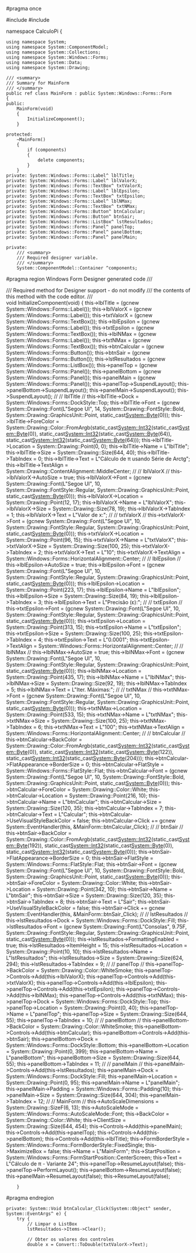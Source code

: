 #pragma once

#include <cmath>
#include <string>

namespace CalculoPi {

    using namespace System;
    using namespace System::ComponentModel;
    using namespace System::Collections;
    using namespace System::Windows::Forms;
    using namespace System::Data;
    using namespace System::Drawing;

    /// <summary>
    /// Summary for MainForm
    /// </summary>
    public ref class MainForm : public System::Windows::Forms::Form
    {
    public:
        MainForm(void)
        {
            InitializeComponent();
        }

    protected:
        ~MainForm()
        {
            if (components)
            {
                delete components;
            }
        }
    private: System::Windows::Forms::Label^ lblTitle;
    private: System::Windows::Forms::Label^ lblValorX;
    private: System::Windows::Forms::TextBox^ txtValorX;
    private: System::Windows::Forms::Label^ lblEpsilon;
    private: System::Windows::Forms::TextBox^ txtEpsilon;
    private: System::Windows::Forms::Label^ lblNMax;
    private: System::Windows::Forms::TextBox^ txtNMax;
    private: System::Windows::Forms::Button^ btnCalcular;
    private: System::Windows::Forms::Button^ btnSair;
    private: System::Windows::Forms::ListBox^ lstResultados;
    private: System::Windows::Forms::Panel^ panelTop;
    private: System::Windows::Forms::Panel^ panelBottom;
    private: System::Windows::Forms::Panel^ panelMain;

    private:
        /// <summary>
        /// Required designer variable.
        /// </summary>
        System::ComponentModel::Container ^components;

#pragma region Windows Form Designer generated code
        /// <summary>
        /// Required method for Designer support - do not modify
        /// the contents of this method with the code editor.
        /// </summary>
        void InitializeComponent(void)
        {
            this->lblTitle = (gcnew System::Windows::Forms::Label());
            this->lblValorX = (gcnew System::Windows::Forms::Label());
            this->txtValorX = (gcnew System::Windows::Forms::TextBox());
            this->lblEpsilon = (gcnew System::Windows::Forms::Label());
            this->txtEpsilon = (gcnew System::Windows::Forms::TextBox());
            this->lblNMax = (gcnew System::Windows::Forms::Label());
            this->txtNMax = (gcnew System::Windows::Forms::TextBox());
            this->btnCalcular = (gcnew System::Windows::Forms::Button());
            this->btnSair = (gcnew System::Windows::Forms::Button());
            this->lstResultados = (gcnew System::Windows::Forms::ListBox());
            this->panelTop = (gcnew System::Windows::Forms::Panel());
            this->panelBottom = (gcnew System::Windows::Forms::Panel());
            this->panelMain = (gcnew System::Windows::Forms::Panel());
            this->panelTop->SuspendLayout();
            this->panelBottom->SuspendLayout();
            this->panelMain->SuspendLayout();
            this->SuspendLayout();
            // 
            // lblTitle
            // 
            this->lblTitle->Dock = System::Windows::Forms::DockStyle::Top;
            this->lblTitle->Font = (gcnew System::Drawing::Font(L"Segoe UI", 14, System::Drawing::FontStyle::Bold, System::Drawing::GraphicsUnit::Point,
                static_cast<System::Byte>(0)));
            this->lblTitle->ForeColor = System::Drawing::Color::FromArgb(static_cast<System::Int32>(static_cast<System::Byte>(0)), static_cast<System::Int32>(static_cast<System::Byte>(64)),
                static_cast<System::Int32>(static_cast<System::Byte>(64)));
            this->lblTitle->Location = System::Drawing::Point(0, 0);
            this->lblTitle->Name = L"lblTitle";
            this->lblTitle->Size = System::Drawing::Size(644, 40);
            this->lblTitle->TabIndex = 0;
            this->lblTitle->Text = L"Cálculo de π usando Série de Arctg";
            this->lblTitle->TextAlign = System::Drawing::ContentAlignment::MiddleCenter;
            // 
            // lblValorX
            // 
            this->lblValorX->AutoSize = true;
            this->lblValorX->Font = (gcnew System::Drawing::Font(L"Segoe UI", 10, System::Drawing::FontStyle::Regular, System::Drawing::GraphicsUnit::Point,
                static_cast<System::Byte>(0)));
            this->lblValorX->Location = System::Drawing::Point(12, 17);
            this->lblValorX->Name = L"lblValorX";
            this->lblValorX->Size = System::Drawing::Size(78, 19);
            this->lblValorX->TabIndex = 1;
            this->lblValorX->Text = L"Valor de x:";
            // 
            // txtValorX
            // 
            this->txtValorX->Font = (gcnew System::Drawing::Font(L"Segoe UI", 10, System::Drawing::FontStyle::Regular, System::Drawing::GraphicsUnit::Point,
                static_cast<System::Byte>(0)));
            this->txtValorX->Location = System::Drawing::Point(96, 15);
            this->txtValorX->Name = L"txtValorX";
            this->txtValorX->Size = System::Drawing::Size(100, 25);
            this->txtValorX->TabIndex = 2;
            this->txtValorX->Text = L"10";
            this->txtValorX->TextAlign = System::Windows::Forms::HorizontalAlignment::Center;
            // 
            // lblEpsilon
            // 
            this->lblEpsilon->AutoSize = true;
            this->lblEpsilon->Font = (gcnew System::Drawing::Font(L"Segoe UI", 10, System::Drawing::FontStyle::Regular, System::Drawing::GraphicsUnit::Point,
                static_cast<System::Byte>(0)));
            this->lblEpsilon->Location = System::Drawing::Point(223, 17);
            this->lblEpsilon->Name = L"lblEpsilon";
            this->lblEpsilon->Size = System::Drawing::Size(84, 19);
            this->lblEpsilon->TabIndex = 3;
            this->lblEpsilon->Text = L"Precisão (ε):";
            // 
            // txtEpsilon
            // 
            this->txtEpsilon->Font = (gcnew System::Drawing::Font(L"Segoe UI", 10, System::Drawing::FontStyle::Regular, System::Drawing::GraphicsUnit::Point,
                static_cast<System::Byte>(0)));
            this->txtEpsilon->Location = System::Drawing::Point(313, 15);
            this->txtEpsilon->Name = L"txtEpsilon";
            this->txtEpsilon->Size = System::Drawing::Size(100, 25);
            this->txtEpsilon->TabIndex = 4;
            this->txtEpsilon->Text = L"0.0001";
            this->txtEpsilon->TextAlign = System::Windows::Forms::HorizontalAlignment::Center;
            // 
            // lblNMax
            // 
            this->lblNMax->AutoSize = true;
            this->lblNMax->Font = (gcnew System::Drawing::Font(L"Segoe UI", 10, System::Drawing::FontStyle::Regular, System::Drawing::GraphicsUnit::Point,
                static_cast<System::Byte>(0)));
            this->lblNMax->Location = System::Drawing::Point(435, 17);
            this->lblNMax->Name = L"lblNMax";
            this->lblNMax->Size = System::Drawing::Size(92, 19);
            this->lblNMax->TabIndex = 5;
            this->lblNMax->Text = L"Iter. Máximas:";
            // 
            // txtNMax
            // 
            this->txtNMax->Font = (gcnew System::Drawing::Font(L"Segoe UI", 10, System::Drawing::FontStyle::Regular, System::Drawing::GraphicsUnit::Point,
                static_cast<System::Byte>(0)));
            this->txtNMax->Location = System::Drawing::Point(533, 15);
            this->txtNMax->Name = L"txtNMax";
            this->txtNMax->Size = System::Drawing::Size(100, 25);
            this->txtNMax->TabIndex = 6;
            this->txtNMax->Text = L"100";
            this->txtNMax->TextAlign = System::Windows::Forms::HorizontalAlignment::Center;
            // 
            // btnCalcular
            // 
            this->btnCalcular->BackColor = System::Drawing::Color::FromArgb(static_cast<System::Int32>(static_cast<System::Byte>(0)), static_cast<System::Int32>(static_cast<System::Byte>(122)),
                static_cast<System::Int32>(static_cast<System::Byte>(204)));
            this->btnCalcular->FlatAppearance->BorderSize = 0;
            this->btnCalcular->FlatStyle = System::Windows::Forms::FlatStyle::Flat;
            this->btnCalcular->Font = (gcnew System::Drawing::Font(L"Segoe UI", 10, System::Drawing::FontStyle::Bold, System::Drawing::GraphicsUnit::Point,
                static_cast<System::Byte>(0)));
            this->btnCalcular->ForeColor = System::Drawing::Color::White;
            this->btnCalcular->Location = System::Drawing::Point(216, 10);
            this->btnCalcular->Name = L"btnCalcular";
            this->btnCalcular->Size = System::Drawing::Size(120, 35);
            this->btnCalcular->TabIndex = 7;
            this->btnCalcular->Text = L"Calcular";
            this->btnCalcular->UseVisualStyleBackColor = false;
            this->btnCalcular->Click += gcnew System::EventHandler(this, &MainForm::btnCalcular_Click);
            // 
            // btnSair
            // 
            this->btnSair->BackColor = System::Drawing::Color::FromArgb(static_cast<System::Int32>(static_cast<System::Byte>(192)), static_cast<System::Int32>(static_cast<System::Byte>(0)),
                static_cast<System::Int32>(static_cast<System::Byte>(0)));
            this->btnSair->FlatAppearance->BorderSize = 0;
            this->btnSair->FlatStyle = System::Windows::Forms::FlatStyle::Flat;
            this->btnSair->Font = (gcnew System::Drawing::Font(L"Segoe UI", 10, System::Drawing::FontStyle::Bold, System::Drawing::GraphicsUnit::Point,
                static_cast<System::Byte>(0)));
            this->btnSair->ForeColor = System::Drawing::Color::White;
            this->btnSair->Location = System::Drawing::Point(342, 10);
            this->btnSair->Name = L"btnSair";
            this->btnSair->Size = System::Drawing::Size(120, 35);
            this->btnSair->TabIndex = 8;
            this->btnSair->Text = L"Sair";
            this->btnSair->UseVisualStyleBackColor = false;
            this->btnSair->Click += gcnew System::EventHandler(this, &MainForm::btnSair_Click);
            // 
            // lstResultados
            // 
            this->lstResultados->Dock = System::Windows::Forms::DockStyle::Fill;
            this->lstResultados->Font = (gcnew System::Drawing::Font(L"Consolas", 9.75F, System::Drawing::FontStyle::Regular, System::Drawing::GraphicsUnit::Point,
                static_cast<System::Byte>(0)));
            this->lstResultados->FormattingEnabled = true;
            this->lstResultados->ItemHeight = 15;
            this->lstResultados->Location = System::Drawing::Point(10, 10);
            this->lstResultados->Name = L"lstResultados";
            this->lstResultados->Size = System::Drawing::Size(624, 294);
            this->lstResultados->TabIndex = 9;
            // 
            // panelTop
            // 
            this->panelTop->BackColor = System::Drawing::Color::WhiteSmoke;
            this->panelTop->Controls->Add(this->lblValorX);
            this->panelTop->Controls->Add(this->txtValorX);
            this->panelTop->Controls->Add(this->lblEpsilon);
            this->panelTop->Controls->Add(this->txtEpsilon);
            this->panelTop->Controls->Add(this->lblNMax);
            this->panelTop->Controls->Add(this->txtNMax);
            this->panelTop->Dock = System::Windows::Forms::DockStyle::Top;
            this->panelTop->Location = System::Drawing::Point(0, 40);
            this->panelTop->Name = L"panelTop";
            this->panelTop->Size = System::Drawing::Size(644, 55);
            this->panelTop->TabIndex = 10;
            // 
            // panelBottom
            // 
            this->panelBottom->BackColor = System::Drawing::Color::WhiteSmoke;
            this->panelBottom->Controls->Add(this->btnCalcular);
            this->panelBottom->Controls->Add(this->btnSair);
            this->panelBottom->Dock = System::Windows::Forms::DockStyle::Bottom;
            this->panelBottom->Location = System::Drawing::Point(0, 399);
            this->panelBottom->Name = L"panelBottom";
            this->panelBottom->Size = System::Drawing::Size(644, 55);
            this->panelBottom->TabIndex = 11;
            // 
            // panelMain
            // 
            this->panelMain->Controls->Add(this->lstResultados);
            this->panelMain->Dock = System::Windows::Forms::DockStyle::Fill;
            this->panelMain->Location = System::Drawing::Point(0, 95);
            this->panelMain->Name = L"panelMain";
            this->panelMain->Padding = System::Windows::Forms::Padding(10);
            this->panelMain->Size = System::Drawing::Size(644, 304);
            this->panelMain->TabIndex = 12;
            // 
            // MainForm
            // 
            this->AutoScaleDimensions = System::Drawing::SizeF(6, 13);
            this->AutoScaleMode = System::Windows::Forms::AutoScaleMode::Font;
            this->BackColor = System::Drawing::Color::White;
            this->ClientSize = System::Drawing::Size(644, 454);
            this->Controls->Add(this->panelMain);
            this->Controls->Add(this->panelTop);
            this->Controls->Add(this->panelBottom);
            this->Controls->Add(this->lblTitle);
            this->FormBorderStyle = System::Windows::Forms::FormBorderStyle::FixedSingle;
            this->MaximizeBox = false;
            this->Name = L"MainForm";
            this->StartPosition = System::Windows::Forms::FormStartPosition::CenterScreen;
            this->Text = L"Cálculo de π - Variante 24";
            this->panelTop->ResumeLayout(false);
            this->panelTop->PerformLayout();
            this->panelBottom->ResumeLayout(false);
            this->panelMain->ResumeLayout(false);
            this->ResumeLayout(false);

        }
#pragma endregion

    private: System::Void btnCalcular_Click(System::Object^ sender, System::EventArgs^ e) {
        try {
            // Limpar o ListBox
            lstResultados->Items->Clear();
            
            // Obter os valores dos controles
            double x = Convert::ToDouble(txtValorX->Text);
